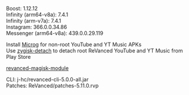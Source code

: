 Boost: 1.12.12  
Infinity (arm64-v8a): 7.4.1  
Infinity (arm-v7a): 7.4.1  
Instagram: 366.0.0.34.86  
Messenger (arm64-v8a): 439.0.0.29.119  

Install [Microg](https://github.com/ReVanced/GmsCore/releases) for non-root YouTube and YT Music APKs  
Use [zygisk-detach](https://github.com/j-hc/zygisk-detach) to detach root ReVanced YouTube and YT Music from Play Store  

[revanced-magisk-module](https://github.com/j-hc/revanced-magisk-module)
  
CLI: j-hc/revanced-cli-5.0.0-all.jar  
Patches: ReVanced/patches-5.11.0.rvp    
